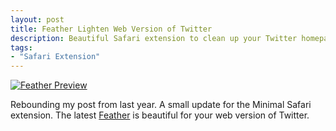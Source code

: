 ```yaml
---
layout: post
title: Feather Lighten Web Version of Twitter
description: Beautiful Safari extension to clean up your Twitter homepage.
tags:
- "Safari Extension"
---
```

[ ![Feather Preview][img1] ](http://images.sayzlim.net/2012/05/feather_preview.jpg "Feather Preview")

[img1]: http://images.sayzlim.net/2012/05/feather_preview.jpg "Feather Preview"

Rebounding my post from last year. A small update for the Minimal Safari extension. The latest [Feather](http://chrismasterson.me/feather/ "Feather - Twitter, a little cleaner.") is beautiful for your web version of Twitter.
